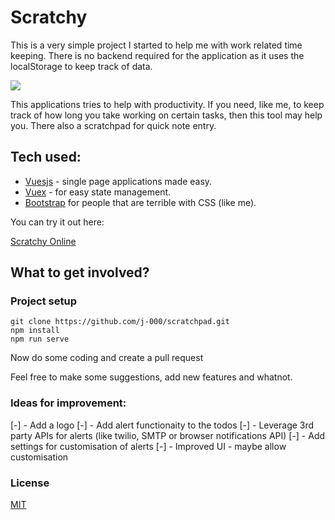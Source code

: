 # Scratchy
This is a very simple project I started to help me with work related time keeping. 
There is no backend required for the application as it uses the localStorage to keep track of data.

<img src="https://github.com/j-000/scratchpad/blob/master/frontend/src/assets/images/github/headerimage.png">

This applications tries to help with productivity. If you need, like me, to keep track of how long you take
working on certain tasks, then this tool may help you. There also a scratchpad for quick note entry.

## Tech used:
- [Vuesjs](https://vuejs.org/) - single page applications made easy.
- [Vuex](https://vuex.vuejs.org/) - for easy state management.
- [Bootstrap](https://getbootstrap.com/) for people that are terrible with CSS (like me).

You can try it out here:

[Scratchy Online](https://elasticbeanstalk-eu-west-2-688580042881.s3.eu-west-2.amazonaws.com/index.html)


## What to get involved?

### Project setup
```
git clone https://github.com/j-000/scratchpad.git
npm install
npm run serve
```
Now do some coding and create a pull request 

Feel free to make some suggestions, add new features and whatnot.

### Ideas for improvement:
[-] - Add a logo
[-] - Add alert functionaity to the todos
[-] - Leverage 3rd party APIs for alerts (like twilio, SMTP or browser notifications API)
[-] - Add settings for customisation of alerts
[-] - Improved UI - maybe allow customisation

### License
[MIT](https://en.wikipedia.org/wiki/MIT_License)
